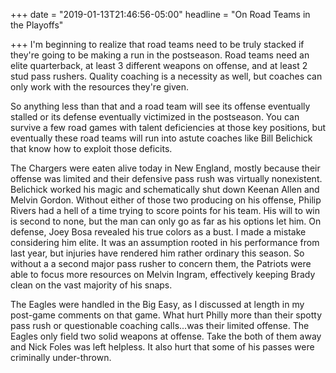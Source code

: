 +++
date = "2019-01-13T21:46:56-05:00"
headline = "On Road Teams in the Playoffs"

+++
I'm beginning to realize that road teams need to be truly stacked if they're going to be making a run in the postseason. Road teams need an elite quarterback, at least 3 different weapons on offense, and at least 2 stud pass rushers. Quality coaching is a necessity as well, but coaches can only work with the resources they're given.

So anything less than that and a road team will see its offense eventually stalled or its defense eventually victimized in the postseason. You can survive a few road games with talent deficiencies at those key positions, but eventually these road teams will run into astute coaches like Bill Belichick that know how to exploit those deficits.

The Chargers were eaten alive today in New England, mostly because their offense was limited and their defensive pass rush was virtually nonexistent. Belichick worked his magic and schematically shut down Keenan Allen and Melvin Gordon. Without either of those two producing on his offense, Philip Rivers had a hell of a time trying to score points for his team. His will to win is second to none, but the man can only go as far as his options let him. On defense, Joey Bosa revealed his true colors as a bust. I made a mistake considering him elite. It was an assumption rooted in his performance from last year, but injuries have rendered him rather ordinary this season. So without a a second major pass rusher to concern them, the Patriots were able to focus more resources on Melvin Ingram, effectively keeping Brady clean on the vast majority of his snaps.

The Eagles were handled in the Big Easy, as I discussed at length in my post-game comments on that game. What hurt Philly more than their spotty pass rush or questionable coaching calls...was their limited offense. The Eagles only field two solid weapons at offense. Take the both of them away and Nick Foles was left helpless. It also hurt that some of his passes were criminally under-thrown.